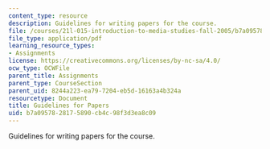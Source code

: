 ```yaml
---
content_type: resource
description: Guidelines for writing papers for the course.
file: /courses/21l-015-introduction-to-media-studies-fall-2005/b7a0957828175890cb4c98f3d3ea8c09_guide_papers.pdf
file_type: application/pdf
learning_resource_types:
- Assignments
license: https://creativecommons.org/licenses/by-nc-sa/4.0/
ocw_type: OCWFile
parent_title: Assignments
parent_type: CourseSection
parent_uid: 8244a223-ea79-7204-eb5d-16163a4b324a
resourcetype: Document
title: Guidelines for Papers
uid: b7a09578-2817-5890-cb4c-98f3d3ea8c09
---
```

Guidelines for writing papers for the course.